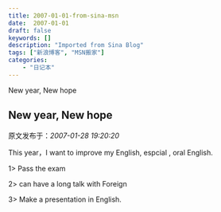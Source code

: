 ```yaml
---
title: 2007-01-01-from-sina-msn
date:  2007-01-01
draft: false
keywords: []
description: "Imported from Sina Blog"
tags: ["新浪博客", "MSN搬家"]
categories: 
    - "日记本"
---
```

New year, New hope
## New year, New hope

 原文发布于：*2007-01-28 19:20:20*

This year，I want to improve my English, espcial , oral
English.

 

1> Pass the exam

 

2> can have a long talk with Foreign

 

3> Make a presentation in English.


